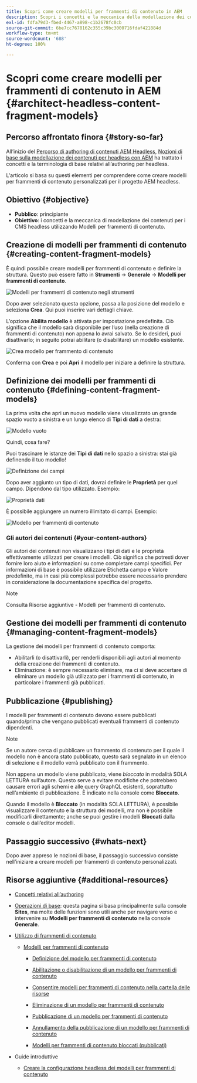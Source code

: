 ```yaml
---
title: Scopri come creare modelli per frammenti di contenuto in AEM
description: Scopri i concetti e la meccanica della modellazione dei contenuti per i CMS headless utilizzando Modelli per frammenti di contenuto.
exl-id: fdfa79d3-fbed-4467-a898-c1b2678fc0cb
source-git-commit: 6be7cc7678162c355c39bc3000716fdaf421884d
workflow-type: tm+mt
source-wordcount: '688'
ht-degree: 100%

---
```


# Scopri come creare modelli per frammenti di contenuto in AEM {#architect-headless-content-fragment-models}

## Percorso affrontato finora {#story-so-far}

All’inizio del [Percorso di authoring di contenuti AEM Headless](overview.md), [Nozioni di base sulla modellazione dei contenuti per headless con AEM](basics.md) ha trattato i concetti e la terminologia di base relativi all’authoring per headless.

L&#39;articolo si basa su questi elementi per comprendere come creare modelli per frammenti di contenuto personalizzati per il progetto AEM headless.

## Obiettivo {#objective}

* **Pubblico**: principiante
* **Obiettivo**: i concetti e la meccanica di modellazione dei contenuti per i CMS headless utilizzando Modelli per frammenti di contenuto.

<!-- which persona does this? -->
<!-- and who allows the configuration on the folders? -->

<!--
## Enabling Content Fragment Models {#enabling-content-fragment-models}

At the very start you need to enable Content Fragment Models for your site, this is done in the Configuration Browser; under Tools -> General -> Configuration Browser. You can either select to configure the global entry, or create a new configuration. For example:

![Define configuration](/help/sites-cloud/administering/content-fragments/assets/cfm-conf-01.png)

>[!NOTE]
>
>See Additional Resources - Content Fragments in the Configuration Browser
-->

## Creazione di modelli per frammenti di contenuto {#creating-content-fragment-models}

È quindi possibile creare modelli per frammenti di contenuto e definire la struttura. Questo può essere fatto in **Strumenti** -> **Generale** -> **Modelli per frammenti di contenuto**.

![Modelli per frammenti di contenuto negli strumenti](assets/cfm-tools.png)

Dopo aver selezionato questa opzione, passa alla posizione del modello e seleziona **Crea**. Qui puoi inserire vari dettagli chiave.

L’opzione **Abilita modello** è attivata per impostazione predefinita. Ciò significa che il modello sarà disponibile per l’uso (nella creazione di frammenti di contenuto) non appena lo avrai salvato. Se lo desideri, puoi disattivarlo; in seguito potrai abilitare (o disabilitare) un modello esistente.

![Crea modello per frammento di contenuto](/help/sites-cloud/administering/content-fragments/assets/cfm-models-02.png)

Conferma con **Crea** e poi **Apri** il modello per iniziare a definire la struttura.

## Definizione dei modelli per frammenti di contenuto {#defining-content-fragment-models}

La prima volta che apri un nuovo modello viene visualizzato un grande spazio vuoto a sinistra e un lungo elenco di **Tipi di dati** a destra:

![Modello vuoto](/help/sites-cloud/administering/content-fragments/assets/cfm-models-03.png)

Quindi, cosa fare?

Puoi trascinare le istanze dei **Tipi di dati** nello spazio a sinistra: stai già definendo il tuo modello!

![Definizione dei campi](/help/sites-cloud/administering/content-fragments/assets/cfm-models-04.png)

Dopo aver aggiunto un tipo di dati, dovrai definire le **Proprietà** per quel campo. Dipendono dal tipo utilizzato. Esempio:

![Proprietà dati](/help/sites-cloud/administering/content-fragments/assets/cfm-models-05.png)

È possibile aggiungere un numero illimitato di campi. Esempio:

![Modello per frammenti di contenuto](/help/sites-cloud/administering/content-fragments/assets/cfm-models-07.png)

### Gli autori dei contenuti {#your-content-authors}

Gli autori dei contenuti non visualizzano i tipi di dati e le proprietà effettivamente utilizzati per creare i modelli. Ciò significa che potresti dover fornire loro aiuto e informazioni su come completare campi specifici. Per informazioni di base è possibile utilizzare Etichetta campo e Valore predefinito, ma in casi più complessi potrebbe essere necessario prendere in considerazione la documentazione specifica del progetto.

>[!NOTE]
>
>Consulta Risorse aggiuntive - Modelli per frammenti di contenuto.

## Gestione dei modelli per frammenti di contenuto {#managing-content-fragment-models}

<!-- needs more details -->

La gestione dei modelli per frammenti di contenuto comporta:

* Abilitarli (o disattivarli), per renderli disponibili agli autori al momento della creazione dei frammenti di contenuto.
* Eliminazione: è sempre necessario eliminare, ma ci si deve accertare di eliminare un modello già utilizzato per i frammenti di contenuto, in particolare i frammenti già pubblicati.

## Pubblicazione {#publishing}

<!-- needs more details -->

I modelli per frammenti di contenuto devono essere pubblicati quando/prima che vengano pubblicati eventuali frammenti di contenuto dipendenti.

>[!NOTE]
>
>Se un autore cerca di pubblicare un frammento di contenuto per il quale il modello non è ancora stato pubblicato, questo sarà segnalato in un elenco di selezione e il modello verrà pubblicato con il frammento.

Non appena un modello viene pubblicato, viene *bloccato* in modalità SOLA LETTURA sull’autore. Questo serve a evitare modifiche che potrebbero causare errori agli schemi e alle query GraphQL esistenti, soprattutto nell’ambiente di pubblicazione. È indicato nella console come **Bloccato**.

Quando il modello è **Bloccato** (in modalità SOLA LETTURA), è possibile visualizzare il contenuto e la struttura dei modelli, ma non è possibile modificarli direttamente; anche se puoi gestire i modelli **Bloccati** dalla console o dall’editor modelli.

## Passaggio successivo {#whats-next}

Dopo aver appreso le nozioni di base, il passaggio successivo consiste nell’iniziare a creare modelli per frammenti di contenuto personalizzati.

## Risorse aggiuntive {#additional-resources}

* [Concetti relativi all’authoring](/help/sites-cloud/authoring/getting-started/concepts.md)

* [Operazioni di base](/help/sites-cloud/authoring/getting-started/basic-handling.md): questa pagina si basa principalmente sulla console **Sites**, ma molte delle funzioni sono utili anche per navigare verso e intervenire su **Modelli per frammenti di contenuto** nella console **Generale**.

* [Utilizzo di frammenti di contenuto](/help/sites-cloud/administering/content-fragments/content-fragments.md)

   * [Modelli per frammenti di contenuto](/help/sites-cloud/administering/content-fragments/content-fragments-models.md)

      * [Definizione del modello per frammenti di contenuto](/help/sites-cloud/administering/content-fragments/content-fragments-models.md#defining-your-content-fragment-model)

      * [Abilitazione o disabilitazione di un modello per frammenti di contenuto](/help/sites-cloud/administering/content-fragments/content-fragments-models.md#enabling-disabling-a-content-fragment-model)

      * [Consentire modelli per frammenti di contenuto nella cartella delle risorse](/help/sites-cloud/administering/content-fragments/content-fragments-models.md#allowing-content-fragment-models-assets-folder)

      * [Eliminazione di un modello per frammenti di contenuto](/help/sites-cloud/administering/content-fragments/content-fragments-models.md#deleting-a-content-fragment-model)

      * [Pubblicazione di un modello per frammenti di contenuto](/help/sites-cloud/administering/content-fragments/content-fragments-models.md#publishing-a-content-fragment-model)

      * [Annullamento della pubblicazione di un modello per frammenti di contenuto](/help/sites-cloud/administering/content-fragments/content-fragments-models.md#unpublishing-a-content-fragment-model)

      * [Modelli per frammenti di contenuto bloccati (pubblicati)](/help/sites-cloud/administering/content-fragments/content-fragments-models.md#locked-published-content-fragment-models)

* Guide introduttive

   * [Creare la configurazione headless dei modelli per frammenti di contenuto](/help/headless/setup/create-content-model.md)
